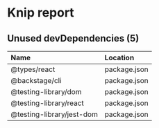 # Knip report

## Unused devDependencies (5)

| Name                      | Location     |
|:--------------------------|:-------------|
| @types/react              | package.json |
| @backstage/cli            | package.json |
| @testing-library/dom      | package.json |
| @testing-library/react    | package.json |
| @testing-library/jest-dom | package.json |

